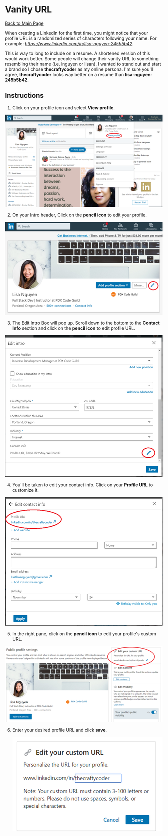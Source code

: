 # Vanity URL

[Back to Main Page](/README.md)

When creating a LinkedIn for the first time, you might notice that your profile URL is a randomized series of characters following your name. For example: _https://www.linkedin.com/in/lisa-nguyen-245b5b42_.

This is way to long to include on a resume. A shortened version of this would work better. Some people will change their vanity URL to something resembling their name (i.e. lnguyen or lisan). I wanted to stand out and start a brand so I chose **thecraftycoder** as my online persona. I'm sure you'll agree, **thecraftycoder** looks way better on a resume than **lisa-nguyen-245b5b42**.

## Instructions

1. Click on your profile icon and select **View profile**.

  ![](../resources/linkedin/vanity_url1.PNG)

2. On your Intro header, Click on the **pencil icon** to edit your profile.

  ![](../resources/linkedin/vanity_url2.PNG)

3. The Edit Intro Box will pop up. Scroll down to the bottom to the **Contact Info** section and click on the **pencil icon** to edit profile URL.

  ![](../resources/linkedin/vanity_url3.PNG)

4. You'll be taken to edit your contact info. Click on your **Profile URL** to customize it.

  ![](../resources/linkedin/vanity_url4.PNG)

5. In the right pane, click on the **pencil icon** to edit your profile's custom URL.

  ![](../resources/linkedin/vanity_url5.PNG)

6. Enter your desired profile URL and click **save**.

    ![](../resources/linkedin/vanity_url6.PNG)
